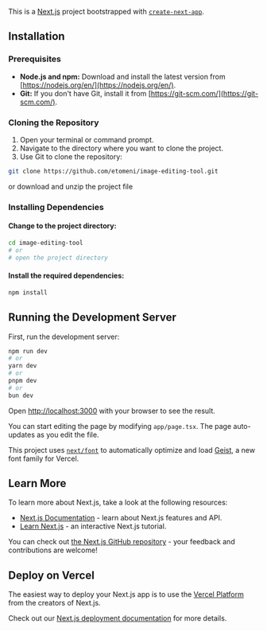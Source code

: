 This is a [Next.js](https://nextjs.org) project bootstrapped with [`create-next-app`](https://nextjs.org/docs/app/api-reference/cli/create-next-app).


## Installation

### Prerequisites

* **Node.js and npm:** Download and install the latest version from [https://nodejs.org/en/](https://nodejs.org/en/).
* **Git:** If you don't have Git, install it from [https://git-scm.com/](https://git-scm.com/).

### Cloning the Repository

1. Open your terminal or command prompt.
2. Navigate to the directory where you want to clone the project.
3. Use Git to clone the repository:

```bash
git clone https://github.com/etomeni/image-editing-tool.git
```

or download and unzip the project file

### Installing Dependencies
#### Change to the project directory:

```bash
cd image-editing-tool
# or
# open the project directory
```
#### Install the required dependencies:

```bash
npm install
```

## Running the Development Server
First, run the development server:

```bash
npm run dev
# or
yarn dev
# or
pnpm dev
# or
bun dev
```

Open [http://localhost:3000](http://localhost:3000) with your browser to see the result.

You can start editing the page by modifying `app/page.tsx`. The page auto-updates as you edit the file.

This project uses [`next/font`](https://nextjs.org/docs/app/building-your-application/optimizing/fonts) to automatically optimize and load [Geist](https://vercel.com/font), a new font family for Vercel.

## Learn More

To learn more about Next.js, take a look at the following resources:

- [Next.js Documentation](https://nextjs.org/docs) - learn about Next.js features and API.
- [Learn Next.js](https://nextjs.org/learn) - an interactive Next.js tutorial.

You can check out [the Next.js GitHub repository](https://github.com/vercel/next.js) - your feedback and contributions are welcome!

## Deploy on Vercel

The easiest way to deploy your Next.js app is to use the [Vercel Platform](https://vercel.com/new?utm_medium=default-template&filter=next.js&utm_source=create-next-app&utm_campaign=create-next-app-readme) from the creators of Next.js.

Check out our [Next.js deployment documentation](https://nextjs.org/docs/app/building-your-application/deploying) for more details.
